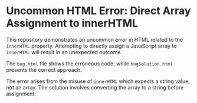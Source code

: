 # Uncommon HTML Error: Direct Array Assignment to innerHTML

This repository demonstrates an uncommon error in HTML related to the `innerHTML` property.  Attempting to directly assign a JavaScript array to `innerHTML` will result in an unexpected outcome.

The `bug.html` file shows the erroneous code, while `bugSolution.html` presents the correct approach.

The error arises from the misuse of `innerHTML` which expects a string value, not an array. The solution involves converting the array to a string before assignment.
